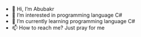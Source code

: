 - 👋 Hi, I’m Abubakr
- 👀 I’m interested in programming language C#
- 🌱 I’m currently learning programming language C#
- 📫 How to reach me? Just pray for me
<!---
abubakrmirgiyasov/abubakrmirgiyasov is a ✨ special ✨ repository because its `README.md` (this file) appears on your GitHub profile.
You can click the Preview link to take a look at your changes.
--->
